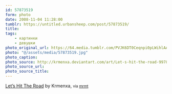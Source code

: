 ```yaml
---
id: 57873519
form: photo
date: 2008-11-04 11:28:00
tumblr: https://untitled.urbansheep.com/post/57873519/
title:
tags:
    - картинки
    - девушки
photo_original_url: https://64.media.tumblr.com/PVJK6DT0Ceqnpi0pLWihlAAXo1_640.jpg
photo: "@/assets/media/57873519.jpg"
photo_caption:
photo_source: http://krmenxa.deviantart.com/art/Let-s-hit-the-road-99780850
photo_source_url:
photo_source_title:
---
```


<p><a href="http://krmenxa.deviantart.com/art/Let-s-hit-the-road-99780850">Let’s Hit The Road</a> by Krmenxa, <small>via <a href="http://mrmt.tumblr.com/post/57775156/by-krmenxa">mrmt</a></small></p>
